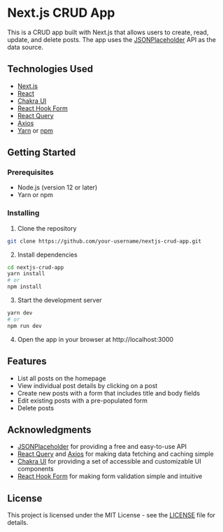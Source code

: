 # Next.js CRUD App

This is a CRUD app built with Next.js that allows users to create, read, update, and delete posts. The app uses the [JSONPlaceholder](https://jsonplaceholder.typicode.com/) API as the data source.

## Technologies Used

- [Next.js](https://nextjs.org/)
- [React](https://reactjs.org/)
- [Chakra UI](https://chakra-ui.com/)
- [React Hook Form](https://react-hook-form.com/)
- [React Query](https://react-query.tanstack.com/)
- [Axios](https://axios-http.com/)
- [Yarn](https://yarnpkg.com/) or [npm](https://www.npmjs.com/)

## Getting Started

### Prerequisites

- Node.js (version 12 or later)
- Yarn or npm

### Installing

1. Clone the repository

```bash
git clone https://github.com/your-username/nextjs-crud-app.git
```

2. Install dependencies

```bash
cd nextjs-crud-app
yarn install
# or
npm install
```

3. Start the development server

```bash
yarn dev
# or
npm run dev
```

4. Open the app in your browser at http://localhost:3000

## Features

- List all posts on the homepage
- View individual post details by clicking on a post
- Create new posts with a form that includes title and body fields
- Edit existing posts with a pre-populated form
- Delete posts

## Acknowledgments

- [JSONPlaceholder](https://jsonplaceholder.typicode.com/) for providing a free and easy-to-use API
- [React Query](https://react-query.tanstack.com/) and [Axios](https://axios-http.com/) for making data fetching and caching simple
- [Chakra UI](https://chakra-ui.com/) for providing a set of accessible and customizable UI components
- [React Hook Form](https://react-hook-form.com/) for making form validation simple and intuitive

## License

This project is licensed under the MIT License - see the [LICENSE](LICENSE) file for details.